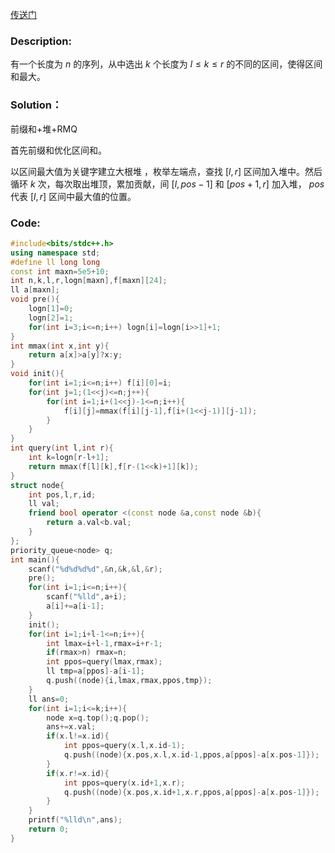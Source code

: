 [传送门](https://www.luogu.com.cn/problem/P2048)

### Description:

有一个长度为 $n$ 的序列，从中选出 $k$ 个长度为 $l \leq k \leq r$ 的不同的区间，使得区间和最大。

### Solution：

前缀和+堆+RMQ

首先前缀和优化区间和。

以区间最大值为关键字建立大根堆 ，枚举左端点，查找 $[l,r]$ 区间加入堆中。然后循环 $k$ 次，每次取出堆顶，累加贡献，间 $[l,pos-1]$ 和 $[pos+1,r]$ 加入堆， $pos$ 代表 $[l,r]$ 区间中最大值的位置。

### Code:

```cpp
#include<bits/stdc++.h>
using namespace std;
#define ll long long
const int maxn=5e5+10;
int n,k,l,r,logn[maxn],f[maxn][24];
ll a[maxn];
void pre(){
	logn[1]=0;
	logn[2]=1;
	for(int i=3;i<=n;i++) logn[i]=logn[i>>1]+1;
}
int mmax(int x,int y){
	return a[x]>a[y]?x:y;
} 
void init(){
	for(int i=1;i<=n;i++) f[i][0]=i;
	for(int j=1;(1<<j)<=n;j++){
		for(int i=1;i+(1<<j)-1<=n;i++){
			f[i][j]=mmax(f[i][j-1],f[i+(1<<j-1)][j-1]);
		}
	}
}
int query(int l,int r){
	int k=logn[r-l+1];
	return mmax(f[l][k],f[r-(1<<k)+1][k]);
}
struct node{
	int pos,l,r,id;
	ll val;
	friend bool operator <(const node &a,const node &b){
		return a.val<b.val;
	}
};
priority_queue<node> q; 
int main(){
	scanf("%d%d%d%d",&n,&k,&l,&r);
	pre();
	for(int i=1;i<=n;i++){
		scanf("%lld",a+i);
		a[i]+=a[i-1];
	}
	init();
	for(int i=1;i+l-1<=n;i++){
		int lmax=i+l-1,rmax=i+r-1;
		if(rmax>n) rmax=n;
		int ppos=query(lmax,rmax);
		ll tmp=a[ppos]-a[i-1];
		q.push((node){i,lmax,rmax,ppos,tmp});
	}
	ll ans=0;
	for(int i=1;i<=k;i++){
		node x=q.top();q.pop();
		ans+=x.val;
		if(x.l!=x.id){
			int ppos=query(x.l,x.id-1);
			q.push((node){x.pos,x.l,x.id-1,ppos,a[ppos]-a[x.pos-1]});
		}
		if(x.r!=x.id){
			int ppos=query(x.id+1,x.r);
			q.push((node){x.pos,x.id+1,x.r,ppos,a[ppos]-a[x.pos-1]});
		}
	}
	printf("%lld\n",ans);
	return 0;
} 
```



